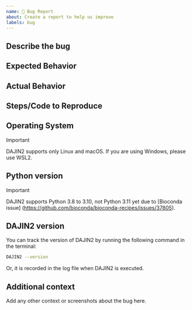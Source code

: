 ```yaml
---
name: 🐛 Bug Report
about: Create a report to help us improve
labels: bug
---
```


## Describe the bug

## Expected Behavior

## Actual Behavior

## Steps/Code to Reproduce

## Operating System

> [!IMPORTANT]
> DAJIN2 supports only Linux and macOS. If you are using Windows, please use WSL2.

## Python version

> [!IMPORTANT]
> DAJIN2 supports Python 3.8 to 3.10, not Python 3.11 yet due to [Bioconda issue] (https://github.com/bioconda/bioconda-recipes/issues/37805).

## DAJIN2 version

You can track the version of DAJIN2 by running the following command in the terminal:

```bash
DAJIN2 --version
```

Or, it is recorded in the log file when DAJIN2 is executed.


## Additional context

Add any other context or screenshots about the bug here.
